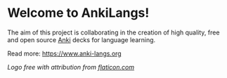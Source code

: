 # Welcome to AnkiLangs!

The aim of this project is collaborating in the creation of high quality, free
and open source [Anki](https://apps.ankiweb.net/) decks for language learning.

Read more: https://www.anki-langs.org

_Logo free with attribution from [flaticon.com](https://www.flaticon.com/free-icon/languages_3898082)_
